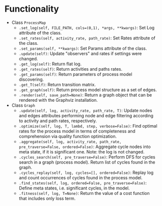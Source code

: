 # Functionality
* Class `ProcessMap`
  - `.set_log(self, FILE_PATH, cols=(0,1), *args, **kwargs)`: Set Log attribute of the class.
  - `.set_rates(self, activity_rate, path_rate)`: Set Rates attribute of the class.
  - `.set_params(self, **kwargs)`: Set Params attribute of the class.
  - `.update(self)`: Update "observers" and rates if settings were changed.
  - `.get_log(self)`: Return flat log.
  - `.get_rates(self)`: Return activities and paths rates.
  - `.get_params(self)`: Return parameters of process model discovering.
  - `.get_T(self)`: Return transition matrix.
  - `.get_graph(self)`: Return process model structure as a set of edges.
  - `.render(self, save_path=None)`: Return a graph object that can be rendered with the Graphviz installation.
* Class `Graph`
  - `.update(self, log, activity_rate, path_rate, T)`: Update nodes and edges attributes performing node and edge filtering according to activity and path rates, respectively.
  - `.optimize(self, log, T, lambd, step, verbose=False)`: Find optimal rates for the process model in terms of completeness and comprehension via quality function optimization.
  - `.aggregate(self, log, activity_rate, path_rate, pre_traverse=False, ordered=False)`: Aggregate cycle nodes into meta state, if it is significant one. Note: the log is not changed.
  - `.cycles_search(self, pre_traverse=False)`: Perform DFS for cycles search in a graph (process model). Return list of cycles found in the graph.
  - `.cycles_replay(self, log, cycles=[], ordered=False)`: Replay log and count occurrences of cycles found in the process model.
  - `.find_states(self, log, ordered=False, pre_traverse=False)`: Define meta states, i.e. significant cycles, in the model.
  - `.fitness(self, log, T=None)`: Return the value of a cost function that includes only loss term.
